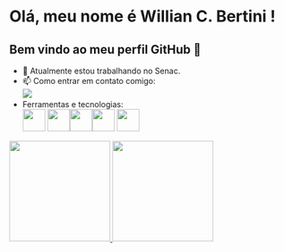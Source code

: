 # Olá, meu nome é Willian C. Bertini ! 
## Bem vindo ao meu perfil GitHub 👋

- 🔭 Atualmente estou trabalhando no Senac. 
- 📫 Como entrar em contato comigo: <br>
<a href = "mailto:bertini@gmail.com"><img loading="lazy" src="https://img.shields.io/badge/Gmail-D14836?style=for-the-badge&logo=gmail&logoColor=white" target="_blank"></a>        
- Ferramentas e tecnologias: <br>
<img src="https://cdn.jsdelivr.net/gh/devicons/devicon@latest/icons/javascript/javascript-original.svg" width="40" height="40"/> <img src="https://cdn.jsdelivr.net/gh/devicons/devicon@latest/icons/vscode/vscode-original.svg" width="40" height="40" /><img src="https://cdn.jsdelivr.net/gh/devicons/devicon@latest/icons/java/java-original-wordmark.svg" width="40" height="40" /><img src="https://cdn.jsdelivr.net/gh/devicons/devicon@latest/icons/azuresqldatabase/azuresqldatabase-original.svg" width="40" height="40" />
            <img src="https://cdn.jsdelivr.net/gh/devicons/devicon@latest/icons/oracle/oracle-original.svg" width="40" height="40" />

<div>
<a href="https://github.com/willbertini">
<img loading="lazy" height="180em" src="https://github-readme-stats.vercel.app/api/top-langs/?username=willbertini&layout=compact&langs_count=7&theme=dracula"/>
<img loading="lazy" height="180em" src="https://github-readme-stats.vercel.app/api?username=willbertini&show_icons=true&theme=dracula&include_all_commits=true&count_private=true"/>
</div>
          

